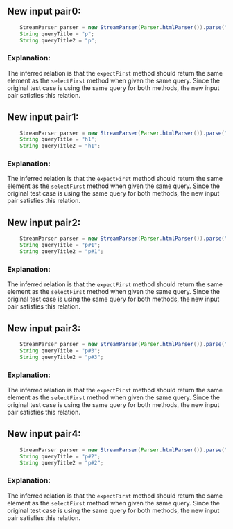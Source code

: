 ## New input pair0:
```java
    StreamParser parser = new StreamParser(Parser.htmlParser()).parse("<title>One</title><p id=1>P One</p><p id=2>P Two</p>", "");
    String queryTitle = "p";
    String queryTitle2 = "p";
```
### Explanation:
The inferred relation is that the `expectFirst` method should return the same element as the `selectFirst` method when given the same query. Since the original test case is using the same query for both methods, the new input pair satisfies this relation.

## New input pair1:
```java
    StreamParser parser = new StreamParser(Parser.htmlParser()).parse("<title>One</title><p id=1>P One</p><p id=2>P Two</p>", "");
    String queryTitle = "h1";
    String queryTitle2 = "h1";
```
### Explanation:
The inferred relation is that the `expectFirst` method should return the same element as the `selectFirst` method when given the same query. Since the original test case is using the same query for both methods, the new input pair satisfies this relation.

## New input pair2:
```java
    StreamParser parser = new StreamParser(Parser.htmlParser()).parse("<title>One</title><p id=1>P One</p><p id=2>P Two</p>", "");
    String queryTitle = "p#1";
    String queryTitle2 = "p#1";
```
### Explanation:
The inferred relation is that the `expectFirst` method should return the same element as the `selectFirst` method when given the same query. Since the original test case is using the same query for both methods, the new input pair satisfies this relation.

## New input pair3:
```java
    StreamParser parser = new StreamParser(Parser.htmlParser()).parse("<title>One</title><p id=1>P One</p><p id=2>P Two</p>", "");
    String queryTitle = "p#3";
    String queryTitle2 = "p#3";
```
### Explanation:
The inferred relation is that the `expectFirst` method should return the same element as the `selectFirst` method when given the same query. Since the original test case is using the same query for both methods, the new input pair satisfies this relation.

## New input pair4:
```java
    StreamParser parser = new StreamParser(Parser.htmlParser()).parse("<title>One</title><p id=1>P One</p><p id=2>P Two</p>", "");
    String queryTitle = "p#2";
    String queryTitle2 = "p#2";
```
### Explanation:
The inferred relation is that the `expectFirst` method should return the same element as the `selectFirst` method when given the same query. Since the original test case is using the same query for both methods, the new input pair satisfies this relation.
